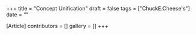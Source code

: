 +++
title = "Concept Unification"
draft = false
tags = ["ChuckE.Cheese's"]
date = ""

[Article]
contributors = []
gallery = []
+++